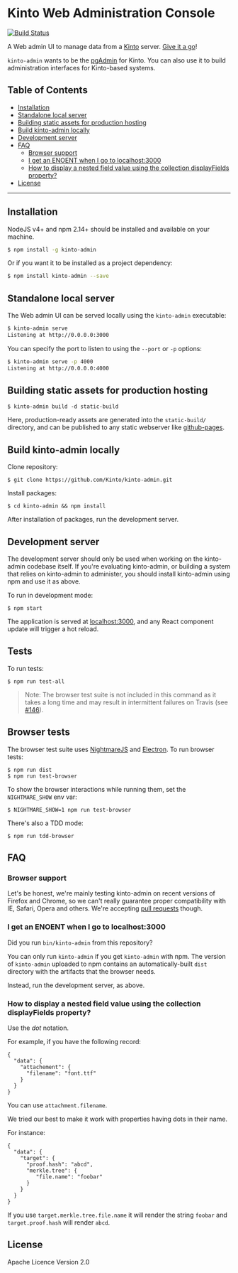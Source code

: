 # Kinto Web Administration Console

[![Build Status](https://travis-ci.org/Kinto/kinto-admin.svg)](https://travis-ci.org/Kinto/kinto-admin)

A Web admin UI to manage data from a [Kinto](https://kinto.readthedocs.io/) server.
[Give it a go](http://kinto.github.io/kinto-admin/)!

`kinto-admin` wants to be the [pgAdmin](http://pgadmin.org/) for
Kinto. You can also use it to build administration interfaces for
Kinto-based systems.

## Table of Contents

  - [Installation](#installation)
  - [Standalone local server](#standalone-local-server)
  - [Building static assets for production hosting](#building-static-assets-for-production-hosting)
  - [Build kinto-admin locally](#build-kinto-admin-locally)
  - [Development server](#development-server)
  - [FAQ](#faq)
     - [Browser support](#browser-support)
     - [I get an ENOENT when I go to localhost:3000](#i-get-an-enoent-when-i-go-to-localhost-3000)
     - [How to display a nested field value using the collection displayFields property?](#how-to-display-a-nested-field-value-using-the-collection-displayfields-property)
  - [License](#license)

---

## Installation

NodeJS v4+ and npm 2.14+ should be installed and available on your machine.

```bash
$ npm install -g kinto-admin
```

Or if you want it to be installed as a project dependency:

```bash
$ npm install kinto-admin --save
```

## Standalone local server

The Web admin UI can be served locally using the `kinto-admin` executable:

```bash
$ kinto-admin serve
Listening at http://0.0.0.0:3000
```

You can specify the port to listen to using the `--port` or `-p` options:

```bash
$ kinto-admin serve -p 4000
Listening at http://0.0.0.0:4000
```

## Building static assets for production hosting

```
$ kinto-admin build -d static-build
```

Here, production-ready assets are generated into the `static-build/` directory,
and can be published to any static webserver like
[github-pages](https://pages.github.com/).

## Build kinto-admin locally

Clone repository:

```
$ git clone https://github.com/Kinto/kinto-admin.git
```

Install packages:

```
$ cd kinto-admin && npm install
```

After installation of packages, run the development server.

## Development server

The development server should only be used when working on the
kinto-admin codebase itself. If you're evaluating kinto-admin, or
building a system that relies on kinto-admin to administer, you should
install kinto-admin using npm and use it as above.

To run in development mode:

```
$ npm start
```

The application is served at [localhost:3000](http://localhost:3000/), and any
React component update will trigger a hot reload.

## Tests

To run tests:

```
$ npm run test-all
```

> Note: The browser test suite is not included in this command as it takes a
long time and may result in intermittent failures on Travis
(see [#146](https://github.com/Kinto/kinto-admin/pull/146)).

## Browser tests

The browser test suite uses [NightmareJS](http://www.nightmarejs.org/) and
[Electron](http://electron.atom.io/). To run browser tests:

```
$ npm run dist
$ npm run test-browser
```

To show the browser interactions while running them, set the `NIGHTMARE_SHOW` env var:

```
$ NIGHTMARE_SHOW=1 npm run test-browser
```

There's also a TDD mode:

```
$ npm run tdd-browser
```

## FAQ

### Browser support

Let's be honest, we're mainly testing kinto-admin on recent versions of Firefox
and Chrome, so we can't really guarantee proper compatibility with IE, Safari,
Opera and others. We're accepting
[pull requests](https://github.com/Kinto/kinto-admin/pulls) though.

### I get an ENOENT when I go to localhost:3000

Did you run `bin/kinto-admin` from this repository?

You can only run `kinto-admin` if you get `kinto-admin` with npm. The
version of `kinto-admin` uploaded to npm contains an
automatically-built `dist` directory with the artifacts that the
browser needs.

Instead, run the development server, as above.

### How to display a nested field value using the collection displayFields property?

Use the *dot* notation.

For example, if you have the following record:

```
{
  "data": {
    "attachement": {
      "filename": "font.ttf"
    }
  }
}
```

You can use `attachment.filename`.

We tried our best to make it work with properties having dots in their name.

For instance:

```
{
  "data": {
    "target": {
      "proof.hash": "abcd",
      "merkle.tree": {
         "file.name": "foobar"
      }
    }
  }
}

```

If you use `target.merkle.tree.file.name` it will render the string
`foobar` and `target.proof.hash` will render `abcd`.

## License

Apache Licence Version 2.0
